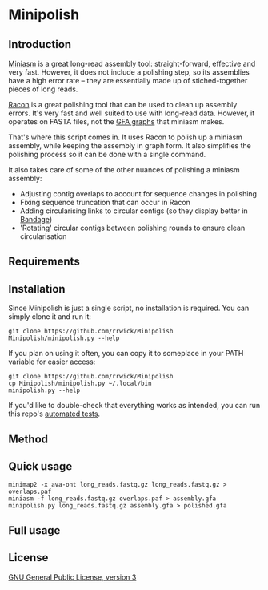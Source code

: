 # Minipolish

## Introduction

[Miniasm](https://github.com/lh3/miniasm) is a great long-read assembly tool: straight-forward, effective and very fast. However, it does not include a polishing step, so its assemblies have a high error rate – they are essentially made up of stiched-together pieces of long reads.

[Racon](https://github.com/isovic/racon) is a great polishing tool that can be used to clean up assembly errors. It's very fast and well suited to use with long-read data. However, it operates on FASTA files, not the [GFA graphs](https://github.com/GFA-spec/GFA-spec/blob/master/GFA1.md) that miniasm makes.

That's where this script comes in. It uses Racon to polish up a miniasm assembly, while keeping the assembly in graph form. It also simplifies the polishing process so it can be done with a single command.

It also takes care of some of the other nuances of polishing a miniasm assembly:
* Adjusting contig overlaps to account for sequence changes in polishing
* Fixing sequence truncation that can occur in Racon
* Adding circularising links to circular contigs (so they display better in [Bandage](https://github.com/rrwick/Bandage))
* 'Rotating' circular contigs between polishing rounds to ensure clean circularisation




## Requirements




## Installation

Since Minipolish is just a single script, no installation is required. You can simply clone it and run it:
```
git clone https://github.com/rrwick/Minipolish
Minipolish/minipolish.py --help
```

If you plan on using it often, you can copy it to someplace in your PATH variable for easier access:
```
git clone https://github.com/rrwick/Minipolish
cp Minipolish/minipolish.py ~/.local/bin
minipolish.py --help
```

If you'd like to double-check that everything works as intended, you can run this repo's [automated tests](test).





## Method




## Quick usage

```
minimap2 -x ava-ont long_reads.fastq.gz long_reads.fastq.gz > overlaps.paf
miniasm -f long_reads.fastq.gz overlaps.paf > assembly.gfa
minipolish.py long_reads.fastq.gz assembly.gfa > polished.gfa
```



## Full usage





## License

[GNU General Public License, version 3](https://www.gnu.org/licenses/gpl-3.0.html)
